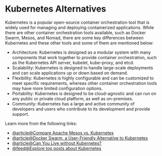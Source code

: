# Kubernetes Alternatives

Kubernetes is a popular open-source container orchestration tool that is widely used for managing and deploying containerized applications. While there are other container orchestration tools available, such as Docker Swarm, Mesos, and Nomad, there are some key differences between Kubernetes and these other tools and some of them are mentioned below:

- Architecture: Kubernetes is designed as a modular system with many components that work together to provide container orchestration, such as the Kubernetes API server, kubelet, kube-proxy, and etcd.
- Scalability: Kubernetes is designed to handle large-scale deployments and can scale applications up or down based on demand.
- Flexibility: Kubernetes is highly configurable and can be customized to meet specific requirements, whereas other container orchestration tools may have more limited configuration options.
- Portability: Kubernetes is designed to be cloud-agnostic and can run on any public or private cloud platform, as well as on-premises.
- Community: Kubernetes has a large and active community of developers and users who contribute to its development and provide support.

Learn more from the following links:

- [@article@Compare Apache Mesos vs. Kubernetes](https://www.techtarget.com/searchitoperations/tip/Compare-container-orchestrators-Apache-Mesos-vs-Kubernetes)
- [@article@Docker Swarm, a User-Friendly Alternative to Kubernetes](https://thenewstack.io/docker-swarm-a-user-friendly-alternative-to-kubernetes/)
- [@article@Can You Live without Kubernetes?](https://thenewstack.io/can-you-live-without-kubernetes/)
- [@feed@Explore top posts about Kubernetes](https://app.daily.dev/tags/kubernetes?ref=roadmapsh)
